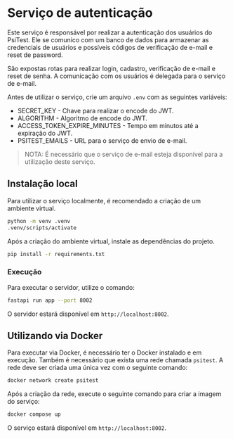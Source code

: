 # Serviço de autenticação

Este serviço é responsável por realizar a autenticação dos usuários do PsiTest. Ele se comunico com um banco de dados para armazenar as credenciais de usuários e possíveis códigos de verificação de e-mail e reset de password.

São expostas rotas para realizar login, cadastro, verificação de e-mail e reset de senha. A comunicação com os usuários é delegada para o serviço de e-mail.

Antes de utilizar o serviço, crie um arquivo `.env` com as seguintes variáveis:

- SECRET_KEY - Chave para realizar o encode do JWT.
- ALGORITHM - Algoritmo de encode do JWT.
- ACCESS_TOKEN_EXPIRE_MINUTES - Tempo em minutos até a expiração do JWT.
- PSITEST_EMAILS - URL para o serviço de envio de e-mail.

> NOTA: É necessário que o serviço de e-mail esteja disponível para a utilização deste serviço.

## Instalação local

Para utilizar o serviço localmente, é recomendado a criação de um ambiente virtual.

```bash
python -m venv .venv
.venv/scripts/activate
```

Após a criação do ambiente virtual, instale as dependências do projeto.

```bash
pip install -r requirements.txt
```

### Execução

Para executar o servidor, utilize o comando:

```bash
fastapi run app --port 8002
```

O servidor estará disponível em `http://localhost:8002`.

## Utilizando via Docker

Para executar via Docker, é necessário ter o Docker instalado e em execução. Também é necessário que exista uma rede chamada `psitest`. A rede deve ser criada uma única vez com o seguinte comando:

```bash
docker network create psitest
```

Após a criação da rede, execute o seguinte comando para criar a imagem do serviço:

```bash
docker compose up
```

O serviço estará disponível em `http://localhost:8002`.

